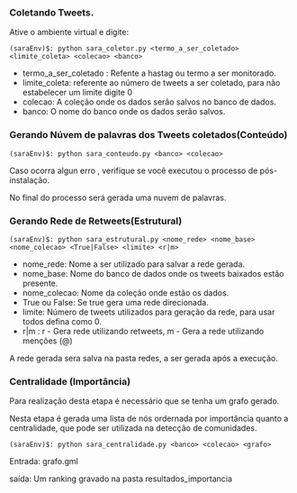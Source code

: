 ###  Coletando Tweets.

Ative o ambiente virtual e digite:

``` shell
(saraEnv)$: python sara_coletor.py <termo_a_ser_coletado> <limite_coleta> <colecao> <banco>
```

- termo_a_ser_coletado : Refente a hastag ou termo a ser monitorado.
- limite_coleta: referente ao número de tweets a ser coletado, para não estabelecer um limite digite 0
- colecao: A coleção onde os dados serão salvos no banco de dados.
- banco: O nome do banco onde os dados serão salvos.

### Gerando Núvem de palavras dos Tweets coletados(Conteúdo)

``` shell
(saraEnv)$: python sara_conteudo.py <banco> <colecao>
```

Caso ocorra algun erro , verifique se você executou o processo de pós-instalação.

No final do processo será gerada uma nuvem de palavras.

### Gerando Rede de Retweets(Estrutural)

``` shell
(saraEnv)$: python sara_estrutural.py <nome_rede> <nome_base> <nome_colecao> <True|False> <limite> <r|m>
```
- nome_rede: Nome a ser utilizado para salvar a rede gerada.
- nome_base: Nome do banco de dados onde os tweets baixados estão presente.
- nome_colecao: Nome da coleção onde estão os dados.
- True ou False: Se true gera uma rede direcionada.
- limite: Número de tweets utilizados para geração da rede, para usar todos defina como 0. 
- r|m : r - Gera rede utilizando retweets, m - Gera a rede utilizando menções (@)

A rede gerada sera salva na pasta redes, a ser gerada após a execução.
### Centralidade (Importância)

Para realização desta etapa é necessário que se tenha um grafo gerado.

Nesta etapa é gerada uma lista de nós ordernada por importância quanto a centralidade, que pode ser utilizada na detecção de comunidades.

``` shell
(saraEnv)$: python sara_centralidade.py <banco> <colecao> <grafo>
```

Entrada: grafo.gml

saída: Um ranking gravado na pasta resultados_importancia
